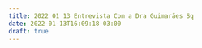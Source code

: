 ```yaml
---
title: 2022 01 13 Entrevista Com a Dra Guimarães Sq
date: 2022-01-13T16:09:18-03:00
draft: true
---
```

